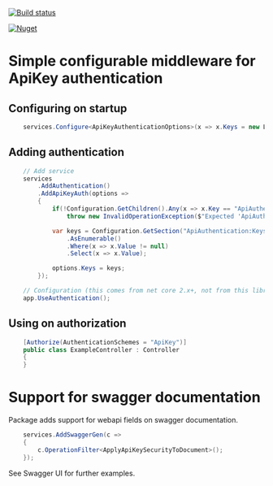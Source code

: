 [![Build status](https://ci.appveyor.com/api/projects/status/3upb01m4msrjt65e?svg=true)](https://ci.appveyor.com/project/savpek/protacon-netcore-webapi-apikeyauth)

[![Nuget](https://img.shields.io/nuget/dt/Protacon.NetCore.WebApi.ApiKeyAuth.svg)](https://www.nuget.org/packages/Protacon.NetCore.WebApi.ApiKeyAuth/)

# Simple configurable middleware for ApiKey authentication

## Configuring on startup
```cs
    services.Configure<ApiKeyAuthenticationOptions>(x => x.Keys = new List<string>() { "yourapiKeyhere" });
```

## Adding authentication
```cs
    // Add service
    services
        .AddAuthentication()
        .AddApiKeyAuth(options =>
        {
            if(!Configuration.GetChildren().Any(x => x.Key == "ApiAuthentication"))
                throw new InvalidOperationException($"Expected 'ApiAuthentication' section.");

            var keys = Configuration.GetSection("ApiAuthentication:Keys")
                .AsEnumerable()
                .Where(x => x.Value != null)
                .Select(x => x.Value);

            options.Keys = keys;
        });

    // Configuration (this comes from net core 2.x+, not from this library.)
    app.UseAuthentication();
```

## Using on authorization
```cs
    [Authorize(AuthenticationSchemes = "ApiKey")]
    public class ExampleController : Controller
    {
    }
```

# Support for swagger documentation
Package adds support for webapi fields on swagger documentation.
```cs
    services.AddSwaggerGen(c =>
    {
        c.OperationFilter<ApplyApiKeySecurityToDocument>();
    });
```

See Swagger UI for further examples.